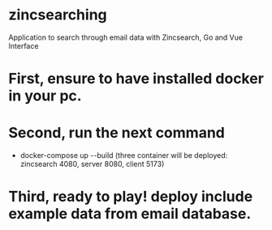 # zincsearching
 Application to search through email data with Zincsearch, Go and Vue Interface

# First, ensure to have installed docker in your pc.

# Second, run the next command
- docker-compose up --build (three container will be deployed: zincsearch 4080, server 8080, client 5173)

# Third, ready to play! deploy include example data from email database.


